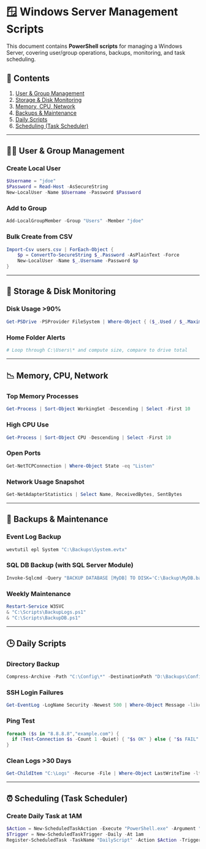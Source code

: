 # 🪟 Windows Server Management Scripts

This document contains **PowerShell scripts** for managing a Windows Server, covering user/group operations, backups, monitoring, and task scheduling.

## 📁 Contents
1. [User & Group Management](#user--group-management)
2. [Storage & Disk Monitoring](#storage--disk-monitoring)
3. [Memory, CPU, Network](#memory-cpu-network)
4. [Backups & Maintenance](#backups--maintenance)
5. [Daily Scripts](#daily-scripts)
6. [Scheduling (Task Scheduler)](#scheduling-task-scheduler)

---

## 🧑‍💼 User & Group Management

### Create Local User
```powershell
$Username = "jdoe"
$Password = Read-Host -AsSecureString
New-LocalUser -Name $Username -Password $Password
```

### Add to Group
```powershell
Add-LocalGroupMember -Group "Users" -Member "jdoe"
```

### Bulk Create from CSV
```powershell
Import-Csv users.csv | ForEach-Object {
    $p = ConvertTo-SecureString $_.Password -AsPlainText -Force
    New-LocalUser -Name $_.Username -Password $p
}
```

---

## 💽 Storage & Disk Monitoring

### Disk Usage >90%
```powershell
Get-PSDrive -PSProvider FileSystem | Where-Object { ($_.Used / $_.Maximum) * 100 -gt 90 }
```

### Home Folder Alerts
```powershell
# Loop through C:\Users\* and compute size, compare to drive total
```

---

## 📉 Memory, CPU, Network

### Top Memory Processes
```powershell
Get-Process | Sort-Object WorkingSet -Descending | Select -First 10
```

### High CPU Use
```powershell
Get-Process | Sort-Object CPU -Descending | Select -First 10
```

### Open Ports
```powershell
Get-NetTCPConnection | Where-Object State -eq "Listen"
```

### Network Usage Snapshot
```powershell
Get-NetAdapterStatistics | Select Name, ReceivedBytes, SentBytes
```

---

## 📂 Backups & Maintenance

### Event Log Backup
```powershell
wevtutil epl System "C:\Backups\System.evtx"
```

### SQL DB Backup (with SQL Server Module)
```powershell
Invoke-Sqlcmd -Query "BACKUP DATABASE [MyDB] TO DISK='C:\Backup\MyDB.bak'"
```

### Weekly Maintenance
```powershell
Restart-Service W3SVC
& "C:\Scripts\BackupLogs.ps1"
& "C:\Scripts\BackupDB.ps1"
```

---

## 🕒 Daily Scripts

### Directory Backup
```powershell
Compress-Archive -Path "C:\Config\*" -DestinationPath "D:\Backups\Config.zip"
```

### SSH Login Failures
```powershell
Get-EventLog -LogName Security -Newest 500 | Where-Object Message -like "*Failure*"
```

### Ping Test
```powershell
foreach ($s in "8.8.8.8","example.com") {
  if (Test-Connection $s -Count 1 -Quiet) { "$s OK" } else { "$s FAIL" }
}
```

### Clean Logs >30 Days
```powershell
Get-ChildItem "C:\Logs" -Recurse -File | Where-Object LastWriteTime -lt (Get-Date).AddDays(-30) | Remove-Item
```

---

## ⏰ Scheduling (Task Scheduler)

### Create Daily Task at 1AM
```powershell
$Action = New-ScheduledTaskAction -Execute "PowerShell.exe" -Argument "-File 'C:\Scripts\daily.ps1'"
$Trigger = New-ScheduledTaskTrigger -Daily -At 1am
Register-ScheduledTask -TaskName "DailyScript" -Action $Action -Trigger $Trigger -User "SYSTEM" -RunLevel Highest
```